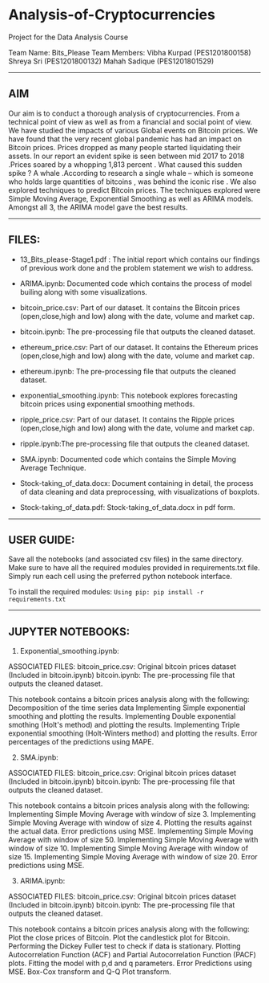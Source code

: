 # Analysis-of-Cryptocurrencies
Project for the Data Analysis Course

Team Name: Bits_Please
Team Members: Vibha Kurpad (PES1201800158)
Shreya Sri (PES1201800132)
Mahah Sadique (PES1201801529)

-------------------------------------------------------------------------------------------------------------------------------------------
## AIM
Our aim is to conduct a thorough analysis of cryptocurrencies. From a technical point of view as well as from a financial and social point of view.
We have studied the impacts of various Global events on Bitcoin prices. We have found that the very recent global pandemic has had an impact on 
Bitcoin prices. Prices dropped as many people started liquidating their assets. In our report an evident spike is seen between
mid 2017 to 2018 .Prices soared by a whopping 1,813 percent . What caused this sudden spike ? A whale .According to research a single whale – which is 
someone who holds large quantities of bitcoins , was behind the iconic rise . We also explored techniques to predict Bitcoin prices. The techniques 
explored were Simple Moving Average, Exponential Smoothing as well as ARIMA models. Amongst all 3, the ARIMA model gave the best results.

-------------------------------------------------------------------------------------------------------------------------------------------
## FILES:

- 13_Bits_please-Stage1.pdf : The initial report which contains our findings of previous work done and the problem statement we wish to address.

- ARIMA.ipynb: Documented code which contains the process of model builing along with some visualizations.

- bitcoin_price.csv: Part of our dataset. It contains the Bitcoin prices (open,close,high and low) along with the date, volume and market cap.

- bitcoin.ipynb: The pre-processing file that outputs the cleaned dataset.

- ethereum_price.csv: Part of our dataset. It contains the Ethereum prices (open,close,high and low) along with the date, volume and market cap.

- ethereum.ipynb: The pre-processing file that outputs the cleaned dataset.

- exponential_smoothing.ipynb: This notebook explores forecasting bitcoin prices using exponential smoothing methods.

- ripple_price.csv: Part of our dataset. It contains the Ripple prices (open,close,high and low) along with the date, volume and market cap.

- ripple.ipynb:The pre-processing file that outputs the cleaned dataset.

- SMA.ipynb: Documented code which contains the Simple Moving Average Technique.

- Stock-taking_of_data.docx: Document containing in detail, the process of data cleaning and data preprocessing, with visualizations of boxplots.

- Stock-taking_of_data.pdf: Stock-taking_of_data.docx in pdf form.

-------------------------------------------------------------------------------------------------------------------------------------------
## USER GUIDE:
Save all the notebooks (and associated csv files) in the same directory.
Make sure to have all the required modules provided in requirements.txt file.
Simply run each cell using the preferred python notebook interface.

To install the required modules:
	`Using pip: pip install -r requirements.txt`
 
-------------------------------------------------------------------------------------------------------------------------------------------
## JUPYTER NOTEBOOKS:

1. Exponential_smoothing.ipynb: 

ASSOCIATED FILES:
bitcoin_price.csv: Original bitcoin prices dataset (Included in bitcoin.ipynb)
bitcoin.ipynb: The pre-processing file that outputs the cleaned dataset.

This notebook contains a bitcoin prices analysis along with the following:
Decomposition of the time series data
Implementing Simple exponential smoothing and plotting the results.
Implementing Double exponential smothing (Holt's method) and plotting the results.
Implementing Triple exponential smoothing (Holt-Winters method) and plotting the results.
Error percentages of the predictions using MAPE.

2. SMA.ipynb:

ASSOCIATED FILES:
bitcoin_price.csv: Original bitcoin prices dataset (Included in bitcoin.ipynb)
bitcoin.ipynb: The pre-processing file that outputs the cleaned dataset.

This notebook contains a bitcoin prices analysis along with the following:
Implementing Simple Moving Average with window of size 3.
Implementing Simple Moving Average with window of size 4.
Plotting the results against the actual data.
Error predictions using MSE.
Implementing Simple Moving Average with window of size 50.
Implementing Simple Moving Average with window of size 10.
Implementing Simple Moving Average with window of size 15.
Implementing Simple Moving Average with window of size 20.
Error predictions using MSE.

3. ARIMA.ipynb:

ASSOCIATED FILES:
bitcoin_price.csv: Original bitcoin prices dataset (Included in bitcoin.ipynb)
bitcoin.ipynb: The pre-processing file that outputs the cleaned dataset.

This notebook contains a bitcoin prices analysis along with the following:
Plot the close prices of Bitcoin.
Plot the candlestick plot for Bitcoin.
Performing the Dickey Fuller test to check if data is stationary.
Plotting Autocorrelation Function (ACF) and Partial Autocorrelation Function (PACF) plots.
Fitting the model with p,d and q parameters.
Error Predictions using MSE.
Box-Cox transform and Q-Q Plot transform.
